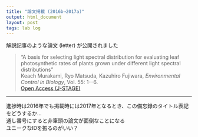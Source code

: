 ```yaml
---
title: "論文掲載 (2016b→2017a)"
output: html_document
layout: post
tags: lab log
---
```


解説記事のような論文 (letter) が公開されました  

> “A basis for selecting light spectral distribution for evaluating leaf photosynthetic rates of plants grown under different light spectral distributions”  
> Keach Murakami, Ryo Matsuda, Kazuhiro Fujiwara, *Environmental Control in Biology*, Vol. 55: 1--6.  
> [Open Access (J-STAGE)](https://www.jstage.jst.go.jp/article/ecb/55/1/55_1/_article)  

---- 

進捗時は2016年でも掲載時には2017年となるとき、この備忘録のタイトル表記をどうするか...  
通し番号にすると非筆頭の論文が面倒なことになる  
ユニークなIDを振るのがいい？
